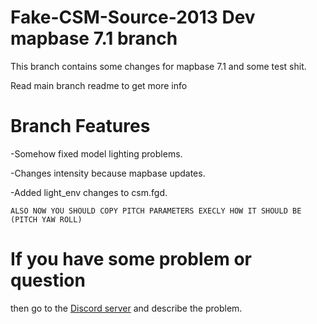 # Fake-CSM-Source-2013 Dev mapbase 7.1 branch
This branch contains some changes for mapbase 7.1 and some test shit.

Read main branch readme to get more info

# Branch Features

-Somehow fixed model lighting problems.

-Changes intensity because mapbase updates.

-Added light_env changes to csm.fgd.

`ALSO NOW YOU SHOULD COPY PITCH PARAMETERS EXECLY HOW IT SHOULD BE (PITCH YAW ROLL)`

# If you have some problem or question
then go to the [Discord server](https://discord.gg/DaBHDTwAU7) and describe the problem.
